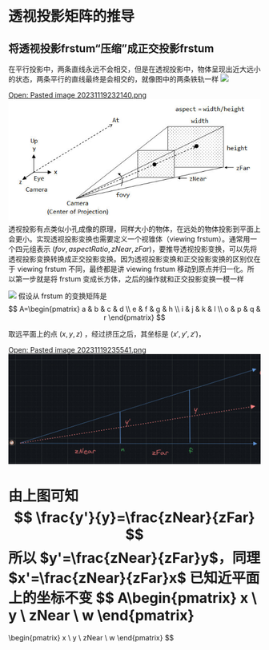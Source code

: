 # 透视投影矩阵的推导
##  将透视投影frstum“压缩”成正交投影frstum
在平行投影中，两条直线永远不会相交，但是在透视投影中，物体呈现出近大远小的状态，两条平行的直线最终是会相交的，就像图中的两条铁轨一样
![](perspective_example.jpeg)

[Open: Pasted image 20231119232140.png](%E5%8F%AF%E8%A7%86%E5%8C%96/%E5%9B%BE%E5%BD%A2%E5%AD%A6/GAMES-101/assets/a3caac6fd59ee3042d7d39393b408dfe_MD5.jpeg)
![](%E5%8F%AF%E8%A7%86%E5%8C%96/%E5%9B%BE%E5%BD%A2%E5%AD%A6/GAMES-101/assets/a3caac6fd59ee3042d7d39393b408dfe_MD5.jpeg)
透视投影有点类似小孔成像的原理，同样大小的物体，在远处的物体投影到平面上会更小。实现透视投影变换也需要定义一个视锥体（viewing frstum）。通常用一个四元组表示 $(fov, aspectRatio,zNear, zFar)$，要推导透视投影变换，可以先将透视投影变换转换成正交投影变换。因为透视投影变换和正交投影变换的区别仅在于 viewing frstum 不同，最终都是讲 viewing frstum 移动到原点并归一化。所以第一步就是将 frstum 变成长方体，之后的操作就和正交投影变换一模一样

![](perspective-2D.jpeg)
假设从 frstum 的变换矩阵是
$$
A=\begin{pmatrix}
a & b & c & d \\
e & f & g & h \\
i & j & k & l \\
o & p & q & r
\end{pmatrix}
$$

取远平面上的点 $(x,y,z)$ ，经过挤压之后，其坐标是 $(x',y',z')$，

[Open: Pasted image 20231119235541.png](%E5%8F%AF%E8%A7%86%E5%8C%96/%E5%9B%BE%E5%BD%A2%E5%AD%A6/GAMES-101/assets/507fdbf3b1724866203d5a33e2ee50fb_MD5.jpeg)
![](%E5%8F%AF%E8%A7%86%E5%8C%96/%E5%9B%BE%E5%BD%A2%E5%AD%A6/GAMES-101/assets/507fdbf3b1724866203d5a33e2ee50fb_MD5.jpeg)

由上图可知
$$
\frac{y'}{y}=\frac{zNear}{zFar}
$$
所以 $y'=\frac{zNear}{zFar}y$，同理 $x'=\frac{zNear}{zFar}x$
已知近平面上的坐标不变
$$
A\begin{pmatrix}
x \\
y \\
zNear \\
w
\end{pmatrix}
=
\begin{pmatrix}
x \\
y \\
zNear \\
w
\end{pmatrix}
$$
